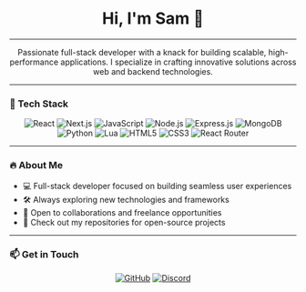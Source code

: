 <h1 align="center">Hi, I'm Sam 👋</h1>
<hr/>

<p align="center">
  Passionate full-stack developer with a knack for building scalable, high-performance applications.  
  I specialize in crafting innovative solutions across web and backend technologies.  
</p>

---

### 🚀 Tech Stack

<p align="center">
  <img src="https://img.shields.io/badge/React-20232A?style=for-the-badge&logo=react&logoColor=61DAFB" alt="React"/>
  <img src="https://img.shields.io/badge/Next.js-000?style=for-the-badge&logo=nextdotjs&logoColor=fff" alt="Next.js"/>
  <img src="https://img.shields.io/badge/JavaScript-F7DF1E?style=for-the-badge&logo=JavaScript&logoColor=black" alt="JavaScript"/>
  <img src="https://img.shields.io/badge/Node.js-43853D?style=for-the-badge&logo=node.js&logoColor=white" alt="Node.js"/>
  <img src="https://img.shields.io/badge/Express.js-404D59?style=for-the-badge" alt="Express.js"/>
  <img src="https://img.shields.io/badge/MongoDB-4EA94B?style=for-the-badge&logo=mongodb&logoColor=white" alt="MongoDB"/>
  <img src="https://img.shields.io/badge/Python-14354C?style=for-the-badge&logo=python&logoColor=white" alt="Python"/>
  <img src="https://img.shields.io/badge/Lua-2C2D72?style=for-the-badge&logo=lua&logoColor=white" alt="Lua"/>
  <img src="https://img.shields.io/badge/HTML5-E34F26?style=for-the-badge&logo=html5&logoColor=white" alt="HTML5"/>
  <img src="https://img.shields.io/badge/CSS3-1572B6?style=for-the-badge&logo=css3&logoColor=white" alt="CSS3"/>
  <img src="https://img.shields.io/badge/React_Router-CA4245?style=for-the-badge&logo=react-router&logoColor=white" alt="React Router"/>
</p>

---

### 🔥 About Me

- 💻 Full-stack developer focused on building seamless user experiences  
- 🛠️ Always exploring new technologies and frameworks  
- 🚀 Open to collaborations and freelance opportunities  
- 📌 Check out my repositories for open-source projects  

---

### 📫 Get in Touch

<p align="center">
  <a href="https://github.com/lyfe-ui"><img src="https://img.shields.io/badge/GitHub-000?style=for-the-badge&logo=github&logoColor=white" alt="GitHub"/></a>
  <a href="https://discord.com/users/852628868308402246"><img src="https://img.shields.io/badge/Discord-5865F2?style=for-the-badge&logo=discord&logoColor=white" alt="Discord"/></a>
</p>
